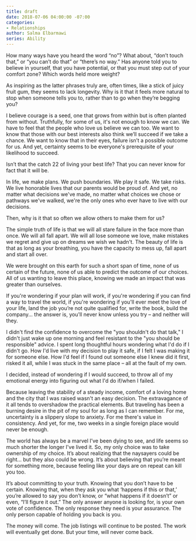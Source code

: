 ```yaml
---
title: draft
date: 2018-07-06 04:00:00 -07:00
categories:
- Relationships
author: Salma Elbarmawi
series: Ability
---
```


How many ways have you heard the word “no”? What about, “don’t touch that,” or “you can’t do that” or “there’s no way.” Has anyone told you to believe in yourself, that you have potential, or that you must step out of your comfort zone? Which words held more weight? 

As inspiring as the latter phrases truly are, often times, like a stick of juicy fruit gum, they seems to lack longevity. Why is it that it feels more natural to stop when someone tells you to, rather than to go when they’re begging you? 

I believe courage is a seed, one that grows from within but is often planted from without. Truthfully, for some of us, it's not enough to know we can. We have to feel that the people who love us believe we can too. We want to know that those with our best interests also think we’ll succeed if we take a chance. We want to know that in their eyes, failure isn’t a possible outcome for us. And yet, certainty seems to be everyone's prerequisite of your likelihood to succeed. 

Isn’t that the catch 22 of living your best life? That you can never know for fact that it will be. 

In life, we make plans. We push boundaries. We play it safe. We take risks. We live honorable lives that our parents would be proud of. And yet, no matter what decisions we've made, no matter what choices we chose or pathways we've walked, we're the only ones who ever have to live with our decisions. 

Then, why is it that so often we allow others to make them for us? 

The simple truth of life is that we will all stare failure in the face more than once. We will all fall apart. We will all lose someone we love, make mistakes we regret and give up on dreams we wish we hadn't. The beauty of life is that as long as your breathing, you have the capacity to mess up, fall apart and start all over. 

We were brought on this earth for such a short span of time, none of us certain of the future, none of us able to predict the outcome of our choices. All of us wanting to leave this place, knowing we made an impact that was greater than ourselves. 

If you're wondering if your plan will work, if you're wondering if you can find a way to travel the world, if you're wondering if you'll ever meet the love of your life, land the job you’re not quite qualified for, write the book, build the company... the answer is, you'll never know unless you try – and neither will they. 

I didn't find the confidence to overcome the "you shouldn't do that talk," I didn't just wake up one morning and feel resistant to the "you should be responsible" advice. I spent long thoughtful hours wondering what I'd do if I didn't go. How I'd live with my decision to play it safe, if I felt I was making it for someone else. How I'd feel if I found out someone else I knew did it first, risked it all, while I was stuck in the same place – all at the fault of my own. 

I decided, instead of wondering if I would succeed, to throw all of my emotional energy into figuring out what I'd do if/when I failed. 

Because leaving the stability of a steady income, comfort of a loving home and the city that I was raised wasn't an easy decision. The extravagance of it all tends to overshadow the practical elements. But traveling has been a burning desire in the pit of my soul for as long as I can remember. For me, uncertainty is a slippery slope to anxiety. For me there's value in consistency. And yet, for me, two weeks in a single foreign place would never be enough. 

The world has always be a marvel I’ve been dying to see, and life seems so much shorter the longer I've lived it. So, my only choice was to take ownership of my choice. It’s about realizing that the naysayers could be right… but they also could be wrong. It’s about believing that you’re meant for something more, because feeling like your days are on repeat can kill you too. 

It’s about committing to your truth. Knowing that you don’t have to be certain. Knowing that, when they ask you what ‘happens if this or that,’ you’re allowed to say you don’t know, or “what happens if it doesn’t” or even, “I’ll figure it out.” The only answer anyone is looking for, is your own vote of confidence. The only response they need is your assurance. The only person capable of holding you back is you. 

The money will come. The job listings will continue to be posted. The work will eventually get done. But your time, will never come back. 